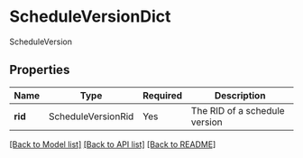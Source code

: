 # ScheduleVersionDict

ScheduleVersion

## Properties
| Name | Type | Required | Description |
| ------------ | ------------- | ------------- | ------------- |
**rid** | ScheduleVersionRid | Yes | The RID of a schedule version |


[[Back to Model list]](../../README.md#documentation-for-models) [[Back to API list]](../../README.md#documentation-for-api-endpoints) [[Back to README]](../../README.md)
